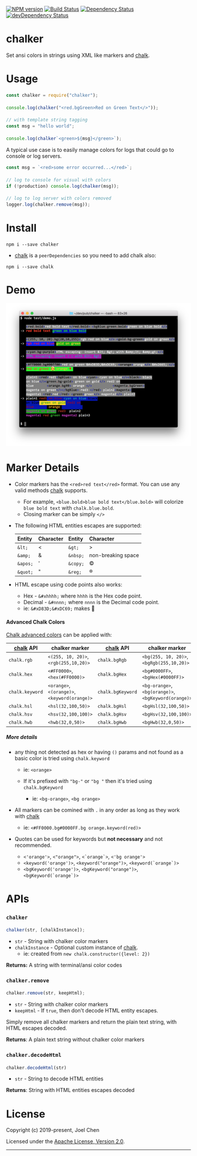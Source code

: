 [![NPM version][npm-image]][npm-url] [![Build Status][travis-image]][travis-url]
[![Dependency Status][daviddm-image]][daviddm-url] [![devDependency Status][daviddm-dev-image]][daviddm-dev-url]

# chalker

Set ansi colors in strings using XML like markers and [chalk].

# Usage

```js
const chalker = require("chalker");

console.log(chalker("<red.bgGreen>Red on Green Text</>"));

// with template string tagging
const msg = "hello world";

console.log(chalker`<green>${msg}</green>`);
```

A typical use case is to easily manage colors for logs that could go to console or log servers.

```js
const msg = `<red>some error occurred...</red>`;

// log to console for visual with colors
if (!production) console.log(chalker(msg));

// log to log server with colors removed
logger.log(chalker.remove(msg));
```

# Install

```
npm i --save chalker
```

- [chalk] is a `peerDependencies` so you need to add chalk also:

```
npm i --save chalk
```

# Demo

![demo][demo]

# Marker Details

- Color markers has the `<red>red text</red>` format. You can use any valid methods [chalk] supports.

  - For example, `<blue.bold>blue bold text</blue.bold>` will colorize `blue bold text` with `chalk.blue.bold`.
  - Closing marker can be simply `</>`

- The following HTML entities escapes are supported:

  | Entity   | Character | Entity   | Character          |
  | -------- | --------- | -------- | ------------------ |
  | `&lt;`   | &lt;      | `&gt;`   | &gt;               |
  | `&amp;`  | &amp;     | `&nbsp;` | non-breaking space |
  | `&apos;` | &apos;    | `&copy;` | &copy;             |
  | `&quot;` | &quot;    | `&reg;`  | &reg;              |

- HTML escape using code points also works:

  - Hex - `&#xhhhh;` where `hhhh` is the Hex code point.
  - Decimal - `&#nnnn;` where `nnnn` is the Decimal code point.
  - ie: `&#xD83D;&#xDC69;` makes 👩

#### Advanced Chalk Colors

[Chalk advanced colors] can be applied with:

| [chalk] API     | chalker marker                                | [chalk] API       | chalker marker                                       |
| --------------- | --------------------------------------------- | ----------------- | ---------------------------------------------------- |
| `chalk.rgb`     | `<(255, 10, 20)>`, `<rgb(255,10,20)>`         | `chalk.bgRgb`     | `<bg(255, 10, 20)>`, `<bgRgb(255,10,20)>`            |
| `chalk.hex`     | `<#FF0000>`, `<hex(#FF0000)>`                 | `chalk.bgHex`     | `<bg#0000FF>`,  `<bgHex(#0000FF)>`                   |
| `chalk.keyword` | `<orange>`, `<(orange)>`, `<keyword(orange)>` | `chalk.bgKeyword` | `<bg-orange>`, `<bg(orange)>`, `<bgKeyword(orange)>` |
| `chalk.hsl`     | `<hsl(32,100,50)>`                            | `chalk.bgHsl`     | `<bgHsl(32,100,50)>`                                 |
| `chalk.hsv`     | `<hsv(32,100,100)>`                           | `chalk.bgHsv`     | `<bgHsv(32,100,100)>`                                |
| `chalk.hwb`     | `<hwb(32,0,50)>`                              | `chalk.bgHwb`     | `<bgHwb(32,0,50)>`                                   |

##### More details

- any thing not detected as hex or having `()` params and not found as a basic color is tried using `chalk.keyword`

    - ie: `<orange>`

  - If it's prefixed with `"bg-"` or `"bg "` then it's tried using `chalk.bgKeyword`

    - ie: `<bg-orange>`, `<bg orange>`

- All markers can be comined with `.` in any order as long as they work with [chalk]

    - ie: `<#FF0000.bg#0000FF.bg orange.keyword(red)>`

- Quotes can be used for keywords but **not necessary** and not recommended.

    - `<'orange'>`, `<"orange">`, ``<`orange`>``, `<'bg orange'>`
    - `<keyword('orange')>`, `<keyword("orange")>`, ``<keyword(`orange`)>``
    - `<bgKeyword('orange')>`, `<bgKeyword("orange")>`, ``<bgKeyword(`orange`)>``

# APIs

### `chalker`

```js
chalker(str, [chalkInstance]);
```

- `str` - String with chalker color markers
- `chalkInstance` - Optional custom instance of [chalk].
  - ie: created from `new chalk.constructor({level: 2})`

**Returns:** A string with terminal/ansi color codes

### `chalker.remove`

```js
chalker.remove(str, keepHtml);
```

- `str` - String with chalker color markers
- `keepHtml` - If `true`, then don't decode HTML entity escapes.

Simply remove all chalker markers and return the plain text string, with HTML escapes decoded.

**Returns**: A plain text string without chalker color markers


### `chalker.decodeHtml`

```js
chalker.decodeHtml(str)
```

- `str` - String to decode HTML entities

**Returns**: String with HTML entities escapes decoded

# License

Copyright (c) 2019-present, Joel Chen

Licensed under the [Apache License, Version 2.0](https://www.apache.org/licenses/LICENSE-2.0).

---

[demo]: ./images/demo.png
[chalk]: https://www.npmjs.com/package/chalk
[chalk advanced colors]: https://github.com/chalk/chalk#256-and-truecolor-color-support
[travis-image]: https://travis-ci.org/jchip/chalker.svg?branch=master
[travis-url]: https://travis-ci.org/jchip/chalker
[npm-image]: https://badge.fury.io/js/chalker.svg
[npm-url]: https://npmjs.org/package/chalker
[daviddm-image]: https://david-dm.org/jchip/chalker/status.svg
[daviddm-url]: https://david-dm.org/jchip/chalker
[daviddm-dev-image]: https://david-dm.org/jchip/chalker/dev-status.svg
[daviddm-dev-url]: https://david-dm.org/jchip/chalker?type=dev
